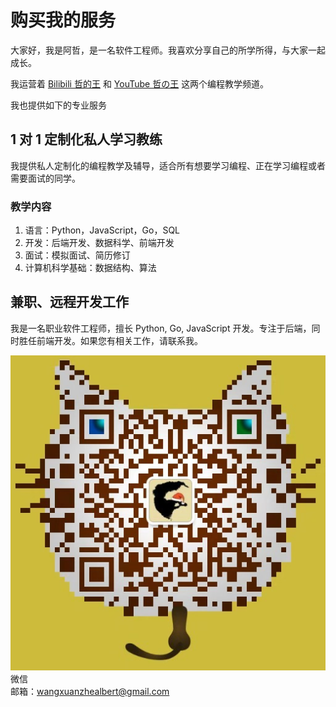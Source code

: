 # 购买我的服务

大家好，我是阿哲，是一名软件工程师。我喜欢分享自己的所学所得，与大家一起成长。

我运营着 [Bilibili 哲的王](http://space.bilibili.com/16696495?) 和 [YouTube 哲の王](https://www.youtube.com/channel/UCHPHGYUfAfRIvf1RT9sADLg) 这两个编程教学频道。

我也提供如下的专业服务

## 1 对 1 定制化私人学习教练
我提供私人定制化的编程教学及辅导，适合所有想要学习编程、正在学习编程或者需要面试的同学。

### 教学内容
1. 语言：Python，JavaScript，Go，SQL
2. 开发：后端开发、数据科学、前端开发
3. 面试：模拟面试、简历修订
4. 计算机科学基础：数据结构、算法

## 兼职、远程开发工作
我是一名职业软件工程师，擅长 Python, Go, JavaScript 开发。专注于后端，同时胜任前端开发。如果您有相关工作，请联系我。

![GitHub Logo](webwxgetmsgimg.jpg)  
微信  
邮箱：wangxuanzhealbert@gmail.com
